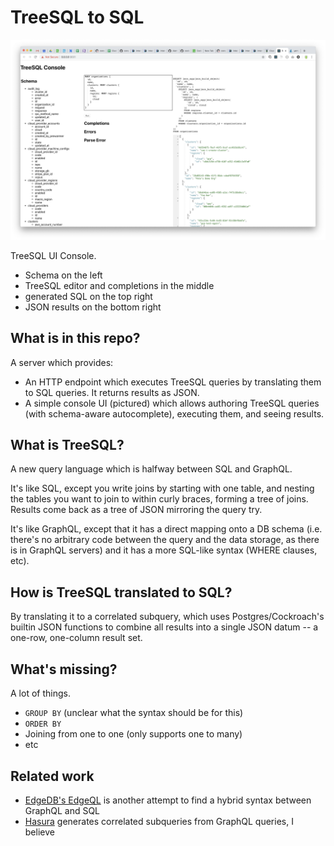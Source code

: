 # TreeSQL to SQL

![screenshot](images/image.png)

TreeSQL UI Console.
- Schema on the left
- TreeSQL editor and completions in the middle
- generated SQL on the top right
- JSON results on the bottom right

## What is in this repo?

A server which provides:

- An HTTP endpoint which executes TreeSQL queries by translating them to SQL queries. It returns
  results as JSON.
- A simple console UI (pictured) which allows authoring TreeSQL queries (with schema-aware
  autocomplete), executing them, and seeing results.

## What is TreeSQL?

A new query language which is halfway between SQL and GraphQL.

It's like SQL, except you write joins by starting with one table, and nesting the tables
you want to join to within curly braces, forming a tree of joins. Results come back as a tree
of JSON mirroring the query try.

It's like GraphQL, except that it has a direct mapping onto a DB schema (i.e. there's no arbitrary
code between the query and the data storage, as there is in GraphQL servers) and it has a more
SQL-like syntax (WHERE clauses, etc).
  
## How is TreeSQL translated to SQL?

By translating it to a correlated subquery, which uses Postgres/Cockroach's builtin JSON
functions to combine all results into a single JSON datum -- a one-row, one-column result set. 

## What's missing?

A lot of things.
- `GROUP BY` (unclear what the syntax should be for this)
- `ORDER BY`
- Joining from one to one (only supports one to many)
- etc

## Related work

- [EdgeDB's EdgeQL](https://edgedb.com/) is another attempt to find a hybrid syntax between GraphQL and SQL
- [Hasura](https://hasura.io/) generates correlated subqueries from GraphQL queries, I believe
